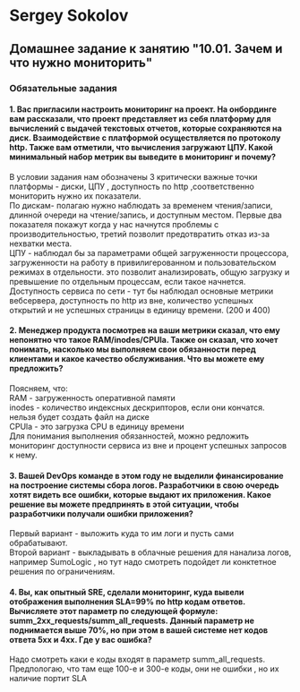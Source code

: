 # Sergey Sokolov
## Домашнее задание к занятию "10.01. Зачем и что нужно мониторить" 
### Обязательные задания 

  #### 1.  Вас пригласили настроить мониторинг на проект. На онбординге вам рассказали, что проект представляет из себя платформу для вычислений с выдачей текстовых отчетов, которые сохраняются на диск. Взаимодействие с платформой осуществляется по протоколу http. Также вам отметили, что вычисления загружают ЦПУ. Какой минимальный набор метрик вы выведите в мониторинг и почему?

В условии задания нам обозначены 3 критически важные точки платформы - диски, ЦПУ , доступность по http ,соответственно мониторить нужно их показатели.  
По дискам- полагаю нужно наблюдать за временем чтения/записи, длинной очереди на чтение/запись, и доступным местом. Первые два показателя покажут когда у нас начнутся проблемы с производительностью, третий позволит предотвратить отказ из-за нехватки места.  
ЦПУ - наблюдал бы за параметрами общей загруженности процессора, загруженности на работу в привилигерованном и пользовательском режимах в отдельности. это позволит анализировать, общую загрузку и превышение по отдельным процессам, если такое начнется.  
Доступность сервиса по сети - тут бы наблюдал основные метрики вебсервера, доступность по http из вне, количество успешных открытий и не успешных страницы в единицу времени. (200 и 400)


 #### 2.  Менеджер продукта посмотрев на ваши метрики сказал, что ему непонятно что такое RAM/inodes/CPUla. Также он сказал, что хочет понимать, насколько мы выполняем свои обязанности перед клиентами и какое качество обслуживания. Что вы можете ему предложить?  
    
Поясняем, что:  
RAM - загруженность оперативной памяти   
inodes - количество индексных дескрипторов, если они кончатся. нельзя будет создать файл на диске  
CPUla - это загрузка CPU в единицу времени  
Для понимания выполнения обязанностей, можно редложить мониторинг доступности сервиса из вне и процент успешных запросов к нему.

  #### 3.  Вашей DevOps команде в этом году не выделили финансирование на построение системы сбора логов. Разработчики в свою очередь хотят видеть все ошибки, которые выдают их приложения. Какое решение вы можете предпринять в этой ситуации, чтобы разработчики получали ошибки приложения?  
Первый вариант - выложить  куда то им логи и пусть сами обрабатывают.  
Второй вариант - выкладывать в облачные решения для нанализа логов, например SumoLogic , но тут надо смотреть подойдет ли конктетное решения по ограничениям. 
  
  #### 4.  Вы, как опытный SRE, сделали мониторинг, куда вывели отображения выполнения SLA=99% по http кодам ответов. Вычисляете этот параметр по следующей формуле: summ_2xx_requests/summ_all_requests. Данный параметр не поднимается выше 70%, но при этом в вашей системе нет кодов ответа 5xx и 4xx. Где у вас ошибка?  

Надо смотреть каки е коды входят в параметр summ_all_requests. Предпологаю, что там еще 100-е и 300-е коды, они не ошибки , но их наличие портит SLA
